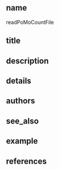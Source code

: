 ## name
readPoMoCountFile
## title
## description
## details
## authors
## see_also
## example
## references
